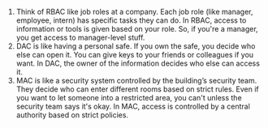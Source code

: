  1. Think of RBAC like job roles at a company. Each job role (like manager, employee, intern) has specific tasks they can do. In RBAC, access to information or tools is given based on your role. So, if you're a manager, you get access to manager-level stuff.
 2. DAC is like having a personal safe. If you own the safe, you decide who else can open it. You can give keys to your friends or colleagues if you want. In DAC, the owner of the information decides who else can access it. 
 3. MAC is like a security system controlled by the building’s security team. They decide who can enter different rooms based on strict rules. Even if you want to let someone into a restricted area, you can't unless the security team says it's okay. In MAC, access is controlled by a central authority based on strict policies. 